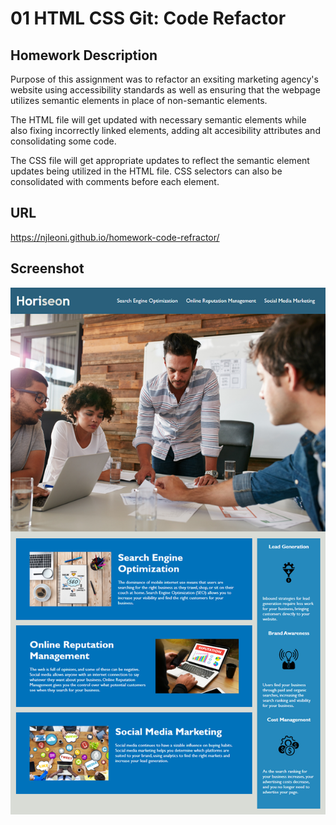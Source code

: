# 01 HTML CSS Git: Code Refactor

## Homework Description

Purpose of this assignment was to refactor an exsiting marketing agency's website using accessibility standards as well as ensuring that the webpage utilizes semantic elements in place of non-semantic elements.

The HTML file will get updated with necessary semantic elements while also fixing incorrectly linked elements, adding alt accesibility attributes and consolidating some code.

The CSS file will get appropriate updates to reflect the semantic element updates being utilized in the HTML file. CSS selectors can also be consolidated with comments before each element.

## URL

https://njleoni.github.io/homework-code-refractor/

## Screenshot

![Screenshot](/01-html-css-git-homework-demo.png)
